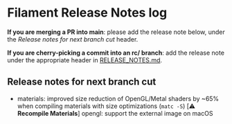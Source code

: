# Filament Release Notes log

**If you are merging a PR into main**: please add the release note below, under the *Release notes
for next branch cut* header.

**If you are cherry-picking a commit into an rc/ branch**: add the release note under the
appropriate header in [RELEASE_NOTES.md](./RELEASE_NOTES.md).

## Release notes for next branch cut

- materials: improved size reduction of OpenGL/Metal shaders by ~65% when compiling materials with
             size optimizations (`matc -S`) [⚠️ **Recompile Materials**]
opengl: support the external image on macOS
